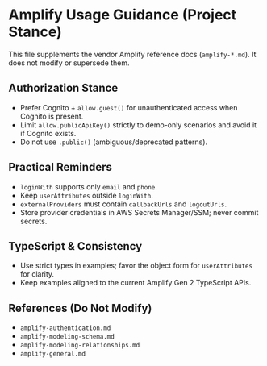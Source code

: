 # Amplify Usage Guidance (Project Stance)

This file supplements the vendor Amplify reference docs (`amplify-*.md`). It does not modify or supersede them.

## Authorization Stance

- Prefer Cognito + `allow.guest()` for unauthenticated access when Cognito is present.
- Limit `allow.publicApiKey()` strictly to demo-only scenarios and avoid it if Cognito exists.
- Do not use `.public()` (ambiguous/deprecated patterns).

## Practical Reminders

- `loginWith` supports only `email` and `phone`.
- Keep `userAttributes` outside `loginWith`.
- `externalProviders` must contain `callbackUrls` and `logoutUrls`.
- Store provider credentials in AWS Secrets Manager/SSM; never commit secrets.

## TypeScript & Consistency

- Use strict types in examples; favor the object form for `userAttributes` for clarity.
- Keep examples aligned to the current Amplify Gen 2 TypeScript APIs.

## References (Do Not Modify)

- `amplify-authentication.md`
- `amplify-modeling-schema.md`
- `amplify-modeling-relationships.md`
- `amplify-general.md`


